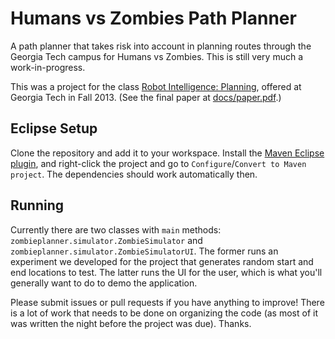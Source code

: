 # Humans vs Zombies Path Planner

A path planner that takes risk into account in planning routes through the
Georgia Tech campus for Humans vs Zombies. This is still very much a
work-in-progress.

This was a project for the class [Robot Intelligence:
Planning](http://www.cc.gatech.edu/~mstilman/class/RIP13/), offered at
Georgia Tech in Fall 2013. (See the final paper at
[docs/paper.pdf](docs/paper.pdf).)

## Eclipse Setup

Clone the repository and add it to your workspace. Install the [Maven Eclipse
plugin](http://maven.apache.org/eclipse-plugin.html), and right-click the
project and go to `Configure`/`Convert to Maven project`. The dependencies
should work automatically then.

## Running

Currently there are two classes with `main` methods:
`zombieplanner.simulator.ZombieSimulator` and
`zombieplanner.simulator.ZombieSimulatorUI`. The former runs an experiment we
developed for the project that generates random start and end locations to test.
The latter runs the UI for the user, which is what you'll generally want to do
to demo the application.

Please submit issues or pull requests if you have anything to improve! There is
a lot of work that needs to be done on organizing the code (as most of it was
written the night before the project was due). Thanks.

